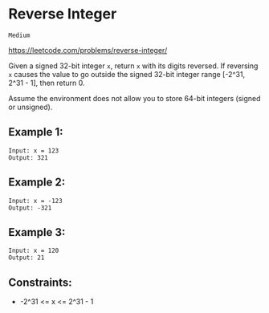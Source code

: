 # Reverse Integer

`Medium`

https://leetcode.com/problems/reverse-integer/

Given a signed 32-bit integer `x`, return `x` with its digits reversed. If reversing `x` causes the value to go outside
the signed 32-bit integer range [-2^31, 2^31 - 1], then return 0.

Assume the environment does not allow you to store 64-bit integers (signed or unsigned).

## Example 1:

```
Input: x = 123
Output: 321
```

## Example 2:

```
Input: x = -123
Output: -321
```

## Example 3:

```
Input: x = 120
Output: 21
```

## Constraints:

* -2^31 <= x <= 2^31 - 1

